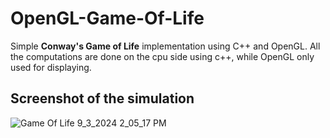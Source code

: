 # OpenGL-Game-Of-Life
Simple **Conway's Game of Life** implementation using C++ and OpenGL. All the computations are done on the cpu side using c++, while OpenGL only used for displaying.

## Screenshot of the simulation
![Game Of Life 9_3_2024 2_05_17 PM](https://github.com/user-attachments/assets/bc7fd639-f341-4409-8038-3865be9d2cbe)
